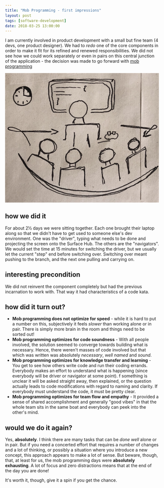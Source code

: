```yaml
---
title: "Mob Programming - first impressions"
layout: post
tags: [software-development]
date: 2018-03-25 13:00:00
---
```


I am currently involved in product development with a small but fine team (4 devs, one product designer). We had to _redo_ one of the core components in order to make it fit for its refined and renewed responsibilities. We did not see how we could work separately or even in pairs on this central junction of the application - the decision was made to go forward with [mob programming](http://mobprogramming.org)

![Gustav Quednau](/assets/mob-programming.jpeg)

## how we did it

For about 2½ days we were sitting together. Each one brought their laptop along so that we didn't have to get used to someone else's dev environment. One was the "driver", typing what needs to be done and projecting the screen onto the Surface Hub. The others are the "navigators". We would set the time at 15 minutes for switching the driver, but we usually let the current "step" end before switching over. Switching over meant pushing to the branch, and the next one pulling and carrying on.

## interesting precondition

We did not reinvent the component completely but had the previous incarnation to work with. That way it had characteristics of a code kata.

## how did it turn out?

* **Mob programming does not optimize for speed** - while it is hard to put a number on this, subjectively it feels _slower_ than working alone or in pair. There is simply more brain in the room and things need to be sorted out!
* **Mob programming optimizes for code soundness** - With all people involved, the solution seemed to converge towards building what is necessary. Hence, there weren't masses of code involved but that which was written was absolutely _necessary_, _well named_ and _sound_.
* **Mob programming optimizes for knowledge transfer and learning** - You get to see how others write code and run their coding errands. Everybody makes an effort to understand what is happening (since everybody will be driver or navigator at some point). f something is unclear it will be asked straight away, then explained, or the question actually leads to code modifications with regard to naming and clarity. If everybody must understand the code, it must be pretty clear.
* **Mob programming optimizes for team flow and empathy** - It provided a sense of shared accomplishment and generally "good vibes" in that the whole team sits in the same boat and everybody can peek into the other's mind.


## would we do it again?

Yes, **absolutely**. I think there are many tasks that can be _done well_ alone or in pair. But if you need a concerted effort that requires a number of changes and a lot of thinking, or possibly a situation where you introduce a new concept, this approach appears to make a lot of sense. But beware, though, that, at least for us, the mob programming days were **absolutely exhausting**. A lot of focus and zero distractions means that at the end of the day you are done!

It's worth it, though, give it a spin if you get the chance.